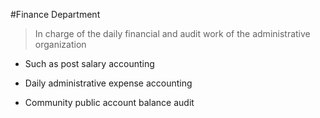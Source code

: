 #Finance Department

> In charge of the daily financial and audit work of the administrative organization

* Such as post salary accounting

* Daily administrative expense accounting

* Community public account balance audit
